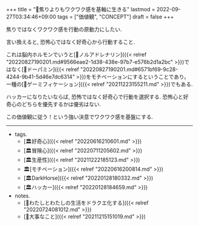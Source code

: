 +++
title = "🦊焦りよりもワクワク感を基軸に生きる"
lastmod = 2022-09-27T03:34:46+09:00
tags = ["価値観", "CONCEPT"]
draft = false
+++

焦りではなくワクワク感を行動の原動力にしたい.

言い換えると, 恐怖心ではなく好奇心から行動すること.

これは脳内ホルモンでいうと[📝ノルアドレナリン]({{< relref "20220827190201.md#9566eae2-1d38-438e-97b7-e576b2d1a2bc" >}})ではなく[📝ドーパミン]({{< relref "20220827190201.md#6571bf69-9c28-4244-9b41-5d46e7dc6314" >}})をモチベーションにするということであり，一種の[📝ゲーミフィケーション]({{< relref "20211223155211.md" >}})でもある.

ハッカーになりたいならば, 恐怖ではなく好奇心で行動を選択する. 恐怖心と好奇心のどちらを優先するかは優劣はない.

この価値観に従う！という強い決意でワクワク感を基盤にする.

---

-   tags.
    -   [🏛好奇心]({{< relref "20220616210601.md" >}})
    -   [🏛冒険心]({{< relref "20220711205602.md" >}})
    -   [🏛生産性]({{< relref "20211222185123.md" >}})
    -   🏛[モチベーション]({{< relref "20220616200814.md" >}})
    -   [🏛DarkHorse]({{< relref "20220128180332.md" >}})
    -   [🏛ハッカー]({{< relref "20220128184659.md" >}})
-   notes.
    -   [🦊わたしとわたしの生活をドラクエ化する]({{< relref "20220724081012.md" >}})
    -   [🦊大事なこと]({{< relref "20211215151019.md" >}})
